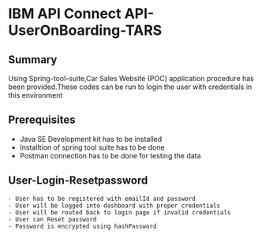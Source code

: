# IBM API Connect API- UserOnBoarding-TARS 

## Summary
 
Using Spring-tool-suite,Car Sales Website (POC) application procedure has been provided.These codes can be run to login the user with credentials in this environment

## Prerequisites 
 
 - Java SE Development kit has to be installed
 - Installtion of spring tool suite has to be done
 - Postman connection has to be done for testing the data
 
 
## User-Login-Resetpassword

	- User has to be registered with emailId and password
	- User will be logged into dashboard with proper credentials
	- User will be routed back to login page if invalid credentials
	- User can Reset password
	- Password is encrypted using hashPassword

	

   

 

